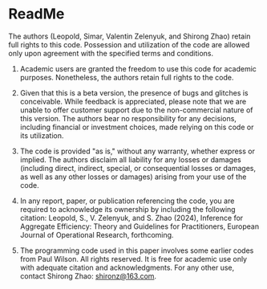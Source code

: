 # ReadMe


The authors (Leopold, Simar, Valentin Zelenyuk, and Shirong Zhao) retain full rights to this code. Possession and utilization of the code are allowed only upon agreement with the specified terms and conditions.


1. Academic users are granted the freedom to use this code for academic purposes. Nonetheless, the authors retain full rights to the code.


2. Given that this is a beta version, the presence of bugs and glitches is conceivable. While feedback is appreciated, please note that we are unable to offer customer support due to the non-commercial nature of this version. The authors bear no responsibility for any decisions, including financial or investment choices, made relying on this code or its utilization.


3. The code is provided "as is," without any warranty, whether express or implied. The authors disclaim all liability for any losses or damages (including direct, indirect, special, or consequential losses or damages, as well as any other losses or damages) arising from your use of the code.


4. In any report, paper, or publication referencing the code, you are required to acknowledge its ownership by including the following citation:
Leopold, S., V. Zelenyuk, and S. Zhao (2024), Inference for Aggregate Efficiency: Theory and Guidelines for Practitioners, European Journal of Operational Research, forthcoming.


5. The programming code used in this paper involves some earlier codes from Paul Wilson. All rights reserved. It is free for academic use only with adequate citation and acknowledgments. For any other use, contact Shirong Zhao: shironz@163.com.
